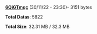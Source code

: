 [**6QiGTmqc**](/data/6QiGTmqc.txt) (30/11/22 - 23:30)- 3151 bytes

**Total Datas**: 5822

**Total Size**: 32.31 MB / 32.3 MB